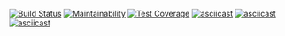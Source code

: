[![Build Status](https://travis-ci.org/infl4me/project-lvl2-s389.svg?branch=master)](https://travis-ci.org/infl4me/project-lvl2-s389)
[![Maintainability](https://api.codeclimate.com/v1/badges/79681808bac74c88caff/maintainability)](https://codeclimate.com/github/infl4me/project-lvl2-s389/maintainability)
[![Test Coverage](https://api.codeclimate.com/v1/badges/79681808bac74c88caff/test_coverage)](https://codeclimate.com/github/infl4me/project-lvl2-s389/test_coverage)
[![asciicast](https://asciinema.org/a/aT11SBNsNAbaYo32rya1ptg5A.svg)](https://asciinema.org/a/aT11SBNsNAbaYo32rya1ptg5A)
[![asciicast](https://asciinema.org/a/95B5xcd3lNvWiSXWCkV3zZJXT.svg)](https://asciinema.org/a/95B5xcd3lNvWiSXWCkV3zZJXT)
[![asciicast](https://asciinema.org/a/IaMZauJqRTthZOmEfL19SB8O4.svg)](https://asciinema.org/a/IaMZauJqRTthZOmEfL19SB8O4)
